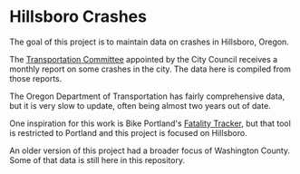 
# Hillsboro Crashes

The goal of this project is to maintain data on crashes in Hillsboro, Oregon.

The [Transportation Committee](https://www.hillsboro-oregon.gov/our-city/commissions-committees-boards) appointed by the City Council receives a monthly report on some crashes in the city. The data here is compiled from those reports.

The Oregon Department of Transportation has fairly comprehensive data, but it is very slow to update, often being almost two years out of date.

One inspiration for this work is Bike Portland's [Fatality Tracker](https://bikeportland.org/fatality-tracker), but that tool is restricted to Portland and this project is focused on Hillsboro.

An older version of this project had a broader focus of Washington County. Some of that data is still here in this repository.
